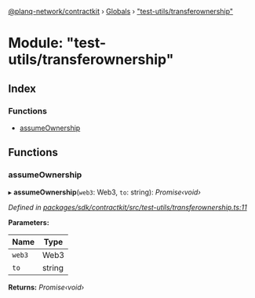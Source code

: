 [@planq-network/contractkit](../README.md) › [Globals](../globals.md) › ["test-utils/transferownership"](_test_utils_transferownership_.md)

# Module: "test-utils/transferownership"

## Index

### Functions

* [assumeOwnership](_test_utils_transferownership_.md#assumeownership)

## Functions

###  assumeOwnership

▸ **assumeOwnership**(`web3`: Web3, `to`: string): *Promise‹void›*

*Defined in [packages/sdk/contractkit/src/test-utils/transferownership.ts:11](https://github.com/planq-network/planq-sdk/blob/master/packages/sdk/contractkit/src/test-utils/transferownership.ts#L11)*

**Parameters:**

Name | Type |
------ | ------ |
`web3` | Web3 |
`to` | string |

**Returns:** *Promise‹void›*
